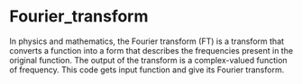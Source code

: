 # Fourier_transform
In physics and mathematics, the Fourier transform (FT) is a transform that converts a function into a form that describes the frequencies present in the original function.
The output of the transform is a complex-valued function of frequency.
This code gets input function and give its Fourier transform. 
